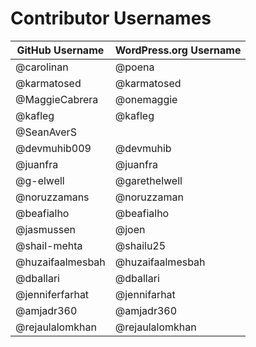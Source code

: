 # Contributor Usernames

| GitHub Username | WordPress.org Username |
| --------------- | --------------------- |
| @carolinan | @poena |
| @karmatosed | @karmatosed |
| @MaggieCabrera | @onemaggie |
| @kafleg | @kafleg |
| @SeanAverS | |
| @devmuhib009 | @devmuhib |
| @juanfra | @juanfra |
| @g-elwell | @garethelwell |
| @noruzzamans | @noruzzaman |
| @beafialho | @beafialho |
| @jasmussen | @joen |
| @shail-mehta | @shailu25 |
| @huzaifaalmesbah | @huzaifaalmesbah |
| @dballari | @dballari |
| @jenniferfarhat | @jennifarhat |
| @amjadr360 | @amjadr360 |
| @rejaulalomkhan | @rejaulalomkhan |
